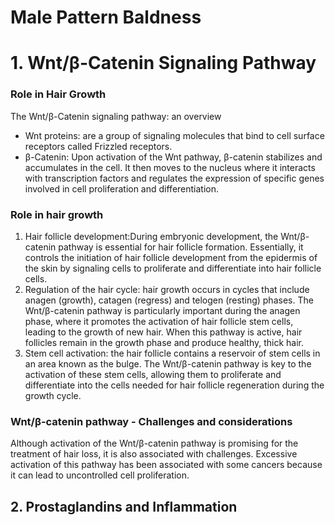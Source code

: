 # Male Pattern Baldness   
# **1. Wnt/β-Catenin Signaling Pathway**   
### **Role in Hair Growth**   
The Wnt/β-Catenin signaling pathway: an overview   
- Wnt proteins: are a group of signaling molecules that bind to cell surface receptors called Frizzled receptors.   
- β-Catenin: Upon activation of the Wnt pathway, β-catenin stabilizes and accumulates in the cell. It then moves to the nucleus where it interacts with transcription factors and regulates the expression of specific genes involved in cell proliferation and differentiation.   
   
### Role in hair growth   
1. Hair follicle development:During embryonic development, the Wnt/β-catenin pathway is essential for hair follicle formation. Essentially, it controls the initiation of hair follicle development from the epidermis of the skin by signaling cells to proliferate and differentiate into hair follicle cells.   
2. Regulation of the hair cycle: hair growth occurs in cycles that include anagen (growth), catagen (regress) and telogen (resting) phases. The Wnt/β-catenin pathway is particularly important during the anagen phase, where it promotes the activation of hair follicle stem cells, leading to the growth of new hair. When this pathway is active, hair follicles remain in the growth phase and produce healthy, thick hair.   
3. Stem cell activation: the hair follicle contains a reservoir of stem cells in an area known as the bulge. The Wnt/β-catenin pathway is key to the activation of these stem cells, allowing them to proliferate and differentiate into the cells needed for hair follicle regeneration during the growth cycle.   
   
### Wnt/β-catenin pathway - Challenges and considerations   
Although activation of the Wnt/β-catenin pathway is promising for the treatment of hair loss, it is also associated with challenges. Excessive activation of this pathway has been associated with some cancers because it can lead to uncontrolled cell proliferation.   
## **2. Prostaglandins and Inflammation**   
   
